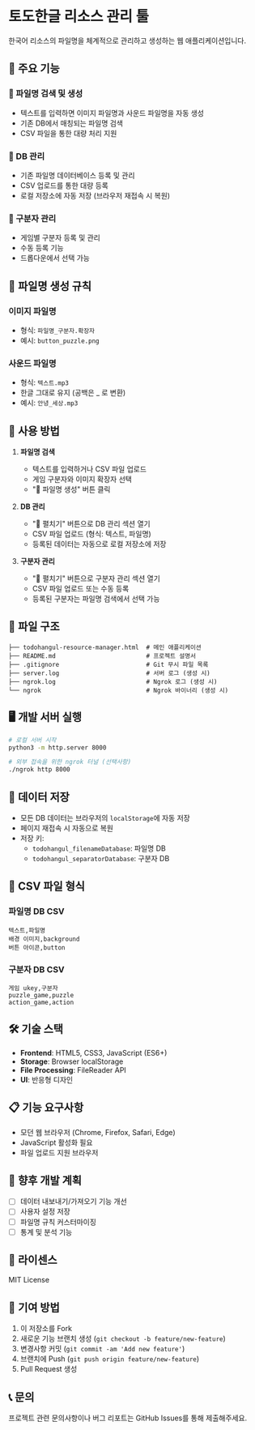 # 토도한글 리소스 관리 툴

한국어 리소스의 파일명을 체계적으로 관리하고 생성하는 웹 애플리케이션입니다.

## 🌟 주요 기능

### 📝 파일명 검색 및 생성
- 텍스트를 입력하면 이미지 파일명과 사운드 파일명을 자동 생성
- 기존 DB에서 매칭되는 파일명 검색
- CSV 파일을 통한 대량 처리 지원

### 💾 DB 관리
- 기존 파일명 데이터베이스 등록 및 관리
- CSV 업로드를 통한 대량 등록
- 로컬 저장소에 자동 저장 (브라우저 재접속 시 복원)

### 🎨 구분자 관리
- 게임별 구분자 등록 및 관리
- 수동 등록 기능
- 드롭다운에서 선택 가능

## 🔧 파일명 생성 규칙

### 이미지 파일명
- 형식: `파일명_구분자.확장자`
- 예시: `button_puzzle.png`

### 사운드 파일명
- 형식: `텍스트.mp3`
- 한글 그대로 유지 (공백은 _ 로 변환)
- 예시: `안녕_세상.mp3`

## 🚀 사용 방법

1. **파일명 검색**
   - 텍스트를 입력하거나 CSV 파일 업로드
   - 게임 구분자와 이미지 확장자 선택
   - "📁 파일명 생성" 버튼 클릭

2. **DB 관리**
   - "📂 펼치기" 버튼으로 DB 관리 섹션 열기
   - CSV 파일 업로드 (형식: 텍스트, 파일명)
   - 등록된 데이터는 자동으로 로컬 저장소에 저장

3. **구분자 관리**
   - "📂 펼치기" 버튼으로 구분자 관리 섹션 열기
   - CSV 파일 업로드 또는 수동 등록
   - 등록된 구분자는 파일명 검색에서 선택 가능

## 📁 파일 구조

```
├── todohangul-resource-manager.html  # 메인 애플리케이션
├── README.md                         # 프로젝트 설명서
├── .gitignore                        # Git 무시 파일 목록
├── server.log                        # 서버 로그 (생성 시)
├── ngrok.log                         # Ngrok 로그 (생성 시)
└── ngrok                             # Ngrok 바이너리 (생성 시)
```

## 🖥️ 개발 서버 실행

```bash
# 로컬 서버 시작
python3 -m http.server 8000

# 외부 접속을 위한 ngrok 터널 (선택사항)
./ngrok http 8000
```

## 💾 데이터 저장

- 모든 DB 데이터는 브라우저의 `localStorage`에 자동 저장
- 페이지 재접속 시 자동으로 복원
- 저장 키:
  - `todohangul_filenameDatabase`: 파일명 DB
  - `todohangul_separatorDatabase`: 구분자 DB

## 🔄 CSV 파일 형식

### 파일명 DB CSV
```csv
텍스트,파일명
배경 이미지,background
버튼 아이콘,button
```

### 구분자 DB CSV
```csv
게임 ukey,구분자
puzzle_game,puzzle
action_game,action
```

## 🛠️ 기술 스택

- **Frontend**: HTML5, CSS3, JavaScript (ES6+)
- **Storage**: Browser localStorage
- **File Processing**: FileReader API
- **UI**: 반응형 디자인

## 📋 기능 요구사항

- 모던 웹 브라우저 (Chrome, Firefox, Safari, Edge)
- JavaScript 활성화 필요
- 파일 업로드 지원 브라우저

## 🎯 향후 개발 계획

- [ ] 데이터 내보내기/가져오기 기능 개선
- [ ] 사용자 설정 저장
- [ ] 파일명 규칙 커스터마이징
- [ ] 통계 및 분석 기능

## 📝 라이센스

MIT License

## 🤝 기여 방법

1. 이 저장소를 Fork
2. 새로운 기능 브랜치 생성 (`git checkout -b feature/new-feature`)
3. 변경사항 커밋 (`git commit -am 'Add new feature'`)
4. 브랜치에 Push (`git push origin feature/new-feature`)
5. Pull Request 생성

## 📞 문의

프로젝트 관련 문의사항이나 버그 리포트는 GitHub Issues를 통해 제출해주세요.